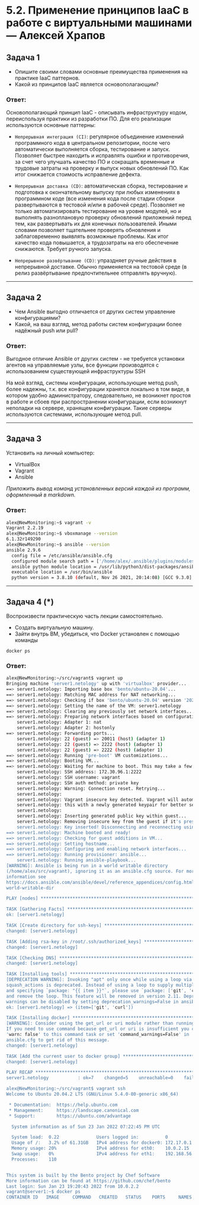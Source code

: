 # 5.2. Применение принципов IaaC в работе с виртуальными машинами — Алексей Храпов

## Задача 1

- Опишите своими словами основные преимущества применения на практике IaaC паттернов.
- Какой из принципов IaaC является основополагающим?

### Ответ:

Основополагающий принцип IaaC - описывать инфраструктуру кодом, переиспользуя практики из разработки ПО.
Для его реализации используются основные паттерны:
- `Непрерывная интеграция (CI)`: регулярное объединение изменений программного кода в центральном репозитории, после чего автоматически выполняется сборка, тестирование и запуск. Позволяет быстрее находить и исправлять ошибки и противоречия, за счет чего улучшать качество ПО и сокращать временные и трудовые затраты на проверку и выпуск новых обновлений ПО. Как итог снижается стоимость исправление дефекта.


- `Непрерывная доставка (CD)`: автоматическая сборка, тестирование и подготовка к окончательному выпуску при любых изменениях в программном коде (все изменения кода после стадии сборки развертываются в тестовой и/или в рабочей среде). Позволяет не только автоматизировать тестирование на уровне модулей, но и выполнять разноплановую проверку обновлений приложений перед тем, как развертывать их для конечных пользователей. Иными словами позволяет тщательнее проверять обновления и заблаговременно выявлять возможные проблемы. Как итог качество кода повышается, а трудозатраты на его обеспечение снижаются. Требует ручного запуска.


- `Непрерывное развёртывание (CD)`: упраздняет ручные действия в непрерывной доставке. Обычно применяется на тестовой среде (в релиз развёртывание предпочтительнее отправлять вручную).


---
## Задача 2

- Чем Ansible выгодно отличается от других систем управление конфигурациями?
- Какой, на ваш взгляд, метод работы систем конфигурации более надёжный push или pull?
### Ответ:
Выгодное отличие Ansible от других систем - не требуется установки агентов на управляемые узлы, все функции производятся с использованием существующей инфраструктуры SSH

На мой взгляд, системы конфигурации, использующие метод push, более надежны, т.к. все конфигурации хранятся локально в том виде, в котором удобно администратору, следовательно, не возникнет простоя в работе и сбоев при распространении конфигурации, если возникнут неполадки на сервере, хранящем конфигурации. Такие серверы используются системами, использующие метод pull. 

---
## Задача 3

Установить на личный компьютер:

- VirtualBox
- Vagrant
- Ansible

*Приложить вывод команд установленных версий каждой из программ, оформленный в markdown.*
### Ответ:
```bash
alex@NewMonitoring:~$ vagrant -v
Vagrant 2.2.19
alex@NewMonitoring:~$ vboxmanage --version
6.1.32r149290
alex@NewMonitoring:~$ ansible --version
ansible 2.9.6
  config file = /etc/ansible/ansible.cfg
  configured module search path = ['/home/alex/.ansible/plugins/modules', '/usr/share/ansible/plugins/modules']
  ansible python module location = /usr/lib/python3/dist-packages/ansible
  executable location = /usr/bin/ansible
  python version = 3.8.10 (default, Nov 26 2021, 20:14:08) [GCC 9.3.0]
```
---
## Задача 4 (*)

Воспроизвести практическую часть лекции самостоятельно.

- Создать виртуальную машину.
- Зайти внутрь ВМ, убедиться, что Docker установлен с помощью команды
```
docker ps
```
### Ответ:
```bash
alex@NewMonitoring:~/src/vagrant$ vagrant up
Bringing machine 'server1.netology' up with 'virtualbox' provider...
==> server1.netology: Importing base box 'bento/ubuntu-20.04'...
==> server1.netology: Matching MAC address for NAT networking...
==> server1.netology: Checking if box 'bento/ubuntu-20.04' version '202107.28.0' is up to date...
==> server1.netology: Setting the name of the VM: server1.netology
==> server1.netology: Clearing any previously set network interfaces...
==> server1.netology: Preparing network interfaces based on configuration...
    server1.netology: Adapter 1: nat
    server1.netology: Adapter 2: hostonly
==> server1.netology: Forwarding ports...
    server1.netology: 22 (guest) => 20011 (host) (adapter 1)
    server1.netology: 22 (guest) => 2222 (host) (adapter 1)
    server1.netology: 22 (guest) => 2222 (host) (adapter 1)
==> server1.netology: Running 'pre-boot' VM customizations...
==> server1.netology: Booting VM...
==> server1.netology: Waiting for machine to boot. This may take a few minutes...
    server1.netology: SSH address: 172.30.96.1:2222
    server1.netology: SSH username: vagrant
    server1.netology: SSH auth method: private key
    server1.netology: Warning: Connection reset. Retrying...
    server1.netology:
    server1.netology: Vagrant insecure key detected. Vagrant will automatically replace
    server1.netology: this with a newly generated keypair for better security.
    server1.netology:
    server1.netology: Inserting generated public key within guest...
    server1.netology: Removing insecure key from the guest if it's present...
    server1.netology: Key inserted! Disconnecting and reconnecting using new SSH key...
==> server1.netology: Machine booted and ready!
==> server1.netology: Checking for guest additions in VM...
==> server1.netology: Setting hostname...
==> server1.netology: Configuring and enabling network interfaces...
==> server1.netology: Running provisioner: ansible...
    server1.netology: Running ansible-playbook...
[WARNING]: Ansible is being run in a world writable directory
(/home/alex/src/vagrant), ignoring it as an ansible.cfg source. For more
information see
https://docs.ansible.com/ansible/devel/reference_appendices/config.html#cfg-in-
world-writable-dir

PLAY [nodes] *******************************************************************

TASK [Gathering Facts] *********************************************************
ok: [server1.netology]

TASK [Create directory for ssh-keys] *******************************************
changed: [server1.netology]

TASK [Adding rsa-key in /root/.ssh/authorized_keys] ****************************
changed: [server1.netology]

TASK [Checking DNS] ************************************************************
changed: [server1.netology]

TASK [Installing tools] ********************************************************
[DEPRECATION WARNING]: Invoking "apt" only once while using a loop via
squash_actions is deprecated. Instead of using a loop to supply multiple items
and specifying `package: "{{ item }}"`, please use `package: ['git', 'curl']`
and remove the loop. This feature will be removed in version 2.11. Deprecation
warnings can be disabled by setting deprecation_warnings=False in ansible.cfg.
ok: [server1.netology] => (item=['git', 'curl'])

TASK [Installing docker] *******************************************************
[WARNING]: Consider using the get_url or uri module rather than running 'curl'.
If you need to use command because get_url or uri is insufficient you can add
'warn: false' to this command task or set 'command_warnings=False' in
ansible.cfg to get rid of this message.
changed: [server1.netology]

TASK [Add the current user to docker group] ************************************
changed: [server1.netology]

PLAY RECAP *********************************************************************
server1.netology           : ok=7    changed=5    unreachable=0    failed=0    skipped=0    rescued=0    ignored=0

alex@NewMonitoring:~/src/vagrant$ vagrant ssh
Welcome to Ubuntu 20.04.2 LTS (GNU/Linux 5.4.0-80-generic x86_64)

 * Documentation:  https://help.ubuntu.com
 * Management:     https://landscape.canonical.com
 * Support:        https://ubuntu.com/advantage

  System information as of Sun 23 Jan 2022 07:22:45 PM UTC

  System load:  0.22              Users logged in:          0
  Usage of /:   3.2% of 61.31GB   IPv4 address for docker0: 172.17.0.1
  Memory usage: 20%               IPv4 address for eth0:    10.0.2.15
  Swap usage:   0%                IPv4 address for eth1:    192.168.56.11
  Processes:    110


This system is built by the Bento project by Chef Software
More information can be found at https://github.com/chef/bento
Last login: Sun Jan 23 19:20:43 2022 from 10.0.2.2
vagrant@server1:~$ docker ps
CONTAINER ID   IMAGE     COMMAND   CREATED   STATUS    PORTS     NAMES
```